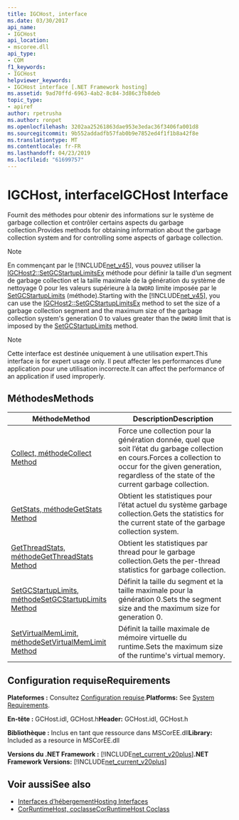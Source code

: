 ```yaml
---
title: IGCHost, interface
ms.date: 03/30/2017
api_name:
- IGCHost
api_location:
- mscoree.dll
api_type:
- COM
f1_keywords:
- IGCHost
helpviewer_keywords:
- IGCHost interface [.NET Framework hosting]
ms.assetid: 9ad70ffd-6963-4ab2-8c84-3d86c3fb8deb
topic_type:
- apiref
author: rpetrusha
ms.author: ronpet
ms.openlocfilehash: 3202aa25261863dae953e3edac36f3406fa001d8
ms.sourcegitcommit: 9b552addadfb57fab0b9e7852ed4f1f1b8a42f8e
ms.translationtype: MT
ms.contentlocale: fr-FR
ms.lasthandoff: 04/23/2019
ms.locfileid: "61699757"
---
```

# <a name="igchost-interface"></a><span data-ttu-id="fa30a-102">IGCHost, interface</span><span class="sxs-lookup"><span data-stu-id="fa30a-102">IGCHost Interface</span></span>
<span data-ttu-id="fa30a-103">Fournit des méthodes pour obtenir des informations sur le système de garbage collection et contrôler certains aspects du garbage collection.</span><span class="sxs-lookup"><span data-stu-id="fa30a-103">Provides methods for obtaining information about the garbage collection system and for controlling some aspects of garbage collection.</span></span>  
  
> [!NOTE]
>  <span data-ttu-id="fa30a-104">En commençant par le [!INCLUDE[net_v45](../../../../includes/net-v45-md.md)], vous pouvez utiliser la [IGCHost2::SetGCStartupLimitsEx](../../../../docs/framework/unmanaged-api/hosting/igchost2-setgcstartuplimitsex-method.md) méthode pour définir la taille d’un segment de garbage collection et la taille maximale de la génération du système de nettoyage 0 pour les valeurs supérieure à la `DWORD` limite imposée par le [SetGCStartupLimits](../../../../docs/framework/unmanaged-api/hosting/igchost-setgcstartuplimits-method.md) (méthode).</span><span class="sxs-lookup"><span data-stu-id="fa30a-104">Starting with the [!INCLUDE[net_v45](../../../../includes/net-v45-md.md)], you can use the [IGCHost2::SetGCStartupLimitsEx](../../../../docs/framework/unmanaged-api/hosting/igchost2-setgcstartuplimitsex-method.md) method to set the size of a garbage collection segment and the maximum size of the garbage collection system's generation 0 to values greater than the `DWORD` limit that is imposed by the [SetGCStartupLimits](../../../../docs/framework/unmanaged-api/hosting/igchost-setgcstartuplimits-method.md) method.</span></span>  
  
> [!NOTE]
>  <span data-ttu-id="fa30a-105">Cette interface est destinée uniquement à une utilisation expert.</span><span class="sxs-lookup"><span data-stu-id="fa30a-105">This interface is for expert usage only.</span></span> <span data-ttu-id="fa30a-106">Il peut affecter les performances d’une application pour une utilisation incorrecte.</span><span class="sxs-lookup"><span data-stu-id="fa30a-106">It can affect the performance of an application if used improperly.</span></span>  
  
## <a name="methods"></a><span data-ttu-id="fa30a-107">Méthodes</span><span class="sxs-lookup"><span data-stu-id="fa30a-107">Methods</span></span>  
  
|<span data-ttu-id="fa30a-108">Méthode</span><span class="sxs-lookup"><span data-stu-id="fa30a-108">Method</span></span>|<span data-ttu-id="fa30a-109">Description</span><span class="sxs-lookup"><span data-stu-id="fa30a-109">Description</span></span>|  
|------------|-----------------|  
|[<span data-ttu-id="fa30a-110">Collect, méthode</span><span class="sxs-lookup"><span data-stu-id="fa30a-110">Collect Method</span></span>](../../../../docs/framework/unmanaged-api/hosting/igchost-collect-method.md)|<span data-ttu-id="fa30a-111">Force une collection pour la génération donnée, quel que soit l’état du garbage collection en cours.</span><span class="sxs-lookup"><span data-stu-id="fa30a-111">Forces a collection to occur for the given generation, regardless of the state of the current garbage collection.</span></span>|  
|[<span data-ttu-id="fa30a-112">GetStats, méthode</span><span class="sxs-lookup"><span data-stu-id="fa30a-112">GetStats Method</span></span>](../../../../docs/framework/unmanaged-api/hosting/igchost-getstats-method.md)|<span data-ttu-id="fa30a-113">Obtient les statistiques pour l’état actuel du système garbage collection.</span><span class="sxs-lookup"><span data-stu-id="fa30a-113">Gets the statistics for the current state of the garbage collection system.</span></span>|  
|[<span data-ttu-id="fa30a-114">GetThreadStats, méthode</span><span class="sxs-lookup"><span data-stu-id="fa30a-114">GetThreadStats Method</span></span>](../../../../docs/framework/unmanaged-api/hosting/igchost-getthreadstats-method.md)|<span data-ttu-id="fa30a-115">Obtient les statistiques par thread pour le garbage collection.</span><span class="sxs-lookup"><span data-stu-id="fa30a-115">Gets the per-thread statistics for garbage collection.</span></span>|  
|[<span data-ttu-id="fa30a-116">SetGCStartupLimits, méthode</span><span class="sxs-lookup"><span data-stu-id="fa30a-116">SetGCStartupLimits Method</span></span>](../../../../docs/framework/unmanaged-api/hosting/igchost-setgcstartuplimits-method.md)|<span data-ttu-id="fa30a-117">Définit la taille du segment et la taille maximale pour la génération 0.</span><span class="sxs-lookup"><span data-stu-id="fa30a-117">Sets the segment size and the maximum size for generation 0.</span></span>|  
|[<span data-ttu-id="fa30a-118">SetVirtualMemLimit, méthode</span><span class="sxs-lookup"><span data-stu-id="fa30a-118">SetVirtualMemLimit Method</span></span>](../../../../docs/framework/unmanaged-api/hosting/igchost-setvirtualmemlimit-method.md)|<span data-ttu-id="fa30a-119">Définit la taille maximale de mémoire virtuelle du runtime.</span><span class="sxs-lookup"><span data-stu-id="fa30a-119">Sets the maximum size of the runtime's virtual memory.</span></span>|  
  
## <a name="requirements"></a><span data-ttu-id="fa30a-120">Configuration requise</span><span class="sxs-lookup"><span data-stu-id="fa30a-120">Requirements</span></span>  
 <span data-ttu-id="fa30a-121">**Plateformes :** Consultez [Configuration requise](../../../../docs/framework/get-started/system-requirements.md).</span><span class="sxs-lookup"><span data-stu-id="fa30a-121">**Platforms:** See [System Requirements](../../../../docs/framework/get-started/system-requirements.md).</span></span>  
  
 <span data-ttu-id="fa30a-122">**En-tête :** GCHost.idl, GCHost.h</span><span class="sxs-lookup"><span data-stu-id="fa30a-122">**Header:** GCHost.idl, GCHost.h</span></span>  
  
 <span data-ttu-id="fa30a-123">**Bibliothèque :** Inclus en tant que ressource dans MSCorEE.dll</span><span class="sxs-lookup"><span data-stu-id="fa30a-123">**Library:** Included as a resource in MSCorEE.dll</span></span>  
  
 <span data-ttu-id="fa30a-124">**Versions du .NET Framework :** [!INCLUDE[net_current_v20plus](../../../../includes/net-current-v20plus-md.md)]</span><span class="sxs-lookup"><span data-stu-id="fa30a-124">**.NET Framework Versions:** [!INCLUDE[net_current_v20plus](../../../../includes/net-current-v20plus-md.md)]</span></span>  
  
## <a name="see-also"></a><span data-ttu-id="fa30a-125">Voir aussi</span><span class="sxs-lookup"><span data-stu-id="fa30a-125">See also</span></span>

- [<span data-ttu-id="fa30a-126">Interfaces d’hébergement</span><span class="sxs-lookup"><span data-stu-id="fa30a-126">Hosting Interfaces</span></span>](../../../../docs/framework/unmanaged-api/hosting/hosting-interfaces.md)
- [<span data-ttu-id="fa30a-127">CorRuntimeHost, coclasse</span><span class="sxs-lookup"><span data-stu-id="fa30a-127">CorRuntimeHost Coclass</span></span>](../../../../docs/framework/unmanaged-api/hosting/corruntimehost-coclass.md)
